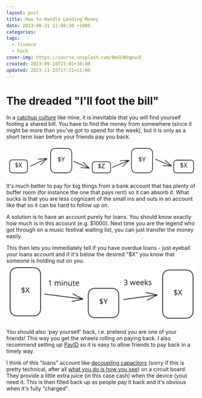 ```yaml
---
layout: post
title: How to Handle Lending Money
date: 2023-08-31 11:08:30 +1000
categories: 
tags:
  - finance
  - hack
cover-img: https://source.unsplash.com/BeGCWVqpucE
created: 2023-09-28T21:01+10:00
updated: 2023-11-15T17:21+11:00
---
```

# The dreaded "I'll foot the bill"
In a [catchup culture](Catchup%20culture.md) like mine, it is inevitable that you will find yourself footing a shared bill. You have to find the money from somewhere (since it might be more than you've got to spend for the week), but it is only as a short term loan before your friends pay you back.

![](../assets/img/2023-08-31-drawing_0%201.svg)

It's much better to pay for big things from a bank account that has plenty of buffer room (for instance the one that pays rent) so it can absorb it. What sucks is that you are less cognizant of the small ins and outs in an account like that so it can be hard to follow up on.

A solution is to have an account purely for loans. You should know exactly how much is in this account (e.g. $1000). Next time you are the legend who got through on a music festival waiting list, you can just transfer the money easily.

This then lets you immediately tell if you have overdue loans - just eyeball your loans account and if it's below the desired "$X" you know that someone is holding out on you. 
![](../assets/img/2023-08-31-how-to-handle-lending-money-drawing-2023-08-31.svg)

You should also 'pay yourself' back, i.e. pretend you are one of your friends! This way you get the wheels rolling on paying back. I also recommend setting up [PayID](https://payid.com.au/) so it is easy to allow friends to pay back in a timely way.

I think of this "loans" account like [decoupling capacitors](https://en.wikipedia.org/wiki/Decoupling_capacitor) (sorry if this is pretty technical, after all [what you do is how you see](what-you-do-is-how-you-see)) on a circuit board. They provide a little extra juice (in this case cash) when the device (you) need it. This is then filled back up as people pay it back and it's obvious when it's fully "charged".